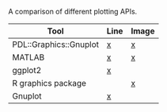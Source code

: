 A comparison of different plotting APIs.

| Tool | Line | Image |
|------|------|-------|
| PDL::Graphics::Gnuplot | [x](line-plot/pdl-graphics-gnuplot.pl) | [x](image-display/pdl-graphics-gnuplot.pl) |
| MATLAB                 | [x](line-plot/matlab.m)                | [x](image-display/matlab.m)                |
| ggplot2                | [x](line-plot/ggplot2.R)               |                                            |
| R graphics package     |                                        | [x](image-display/r-graphics.R)            |
| Gnuplot                | [x](line-plot/gnuplot.gp)              |                                            |

